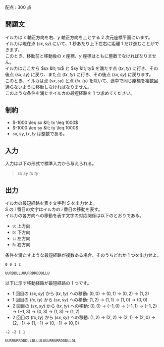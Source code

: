 配点 : $300$ 点

## 問題文

イルカは $x$ 軸正方向を右、$y$ 軸正方向を上とする 2 次元座標平面にいます。<br>
イルカは現在点 $(sx,sy)$ にいて、$1$ 秒あたり上下左右に距離 $1$ だけ進むことができます。<br>
このとき、移動前と移動後の $x$ 座標、$y$ 座標はともに整数でなければなりません。<br>
イルカはここから $sx &lt; tx$ と $sy &lt; ty$ を満たす点 $(tx,ty)$ に行き、その後点 $(sx,sy)$ に戻り、また点 $(tx,ty)$ に行き、その後点 $(sx,sy)$ に戻ります。<br>
このとき、イルカは点 $(sx,sy)$ と点 $(tx,ty)$ を除いて、途中で同じ座標を複数回通らないように移動しなければなりません。<br>
このような条件を満たすイルカの最短経路を $1$ つ求めてください。  

## 制約

- $-1000 \leq sx &lt; tx \leq 1000$
- $-1000 \leq sy &lt; ty \leq 1000$
- $sx,sy,tx,ty$ は整数である。

## 入力

入力は以下の形式で標準入力から与えられる。

> $sx$ $sy$ $tx$ $ty$

## 出力

イルカの最短経路を表す文字列 $S$ を出力せよ。<br>
$S$ の $i$ 番目の文字はイルカの $i$ 番目の移動を表す。<br>
イルカの各方向への移動を表す文字の対応関係は以下のとおりである。    

- `U`: 上方向
- `D`: 下方向
- `L`: 左方向
- `R`: 右方向

条件を満たすような最短経路が複数ある場合、そのうちどれか $1$ つを出力せよ。

```input1
0 0 1 2
```

```output1
UURDDLLUUURRDRDDDLLU
```

以下に示す移動経路が最短経路の $1$ つです。  

- $1$ 回目の $(sx,sy)$ から $(tx,ty)$ への移動: $(0,0)$ → $(0,1)$ → $(0,2)$ → $(1,2)$
- $1$ 回目の $(tx,ty)$ から $(sx,sy)$ への移動: $(1,2)$ → $(1,1)$ → $(1,0)$ → $(0,0)$
- $2$ 回目の $(sx,sy)$ から $(tx,ty)$ への移動: $(0,0)$ → $(-1,0)$ → $(-1,1)$ → $(-1,2)$ → $(-1,3)$ → $(0,3)$ → $(1,3)$ → $(1,2)$
- $2$ 回目の $(tx,ty)$ から $(sx,sy)$ への移動: $(1,2)$ → $(2,2)$ → $(2,1)$ → $(2,0)$ → $(2,-1)$ → $(1,-1)$ → $(0,-1)$ → $(0,0)$

```input2
-2 -2 1 1
```

```output2
UURRURRDDDLLDLLULUUURRURRDDDLLDL
```